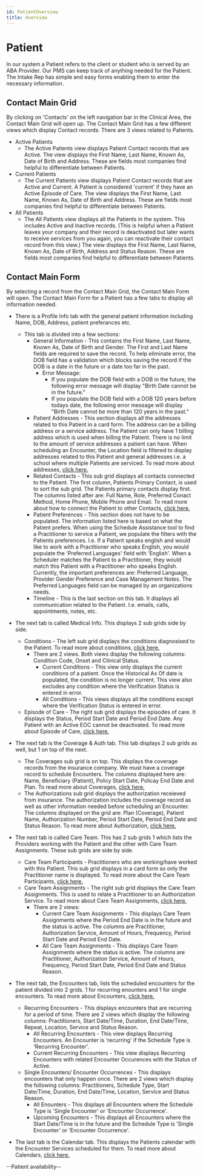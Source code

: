 ```yaml
---
id: PatientOverview
title: Overview
---
```


# Patient

In our system a Patient refers to the client or student who is served by an ABA Provider. Our PMS can keep track of anything needed for the Patient. The Intake Rep has simple and easy forms enabling them to enter the necessary information. 

## Contact Main Grid

By clicking on 'Contacts' on the left navigation bar in the Clinical Area, the Contact Main Grid will open up. The Contact Main Grid has a few different views which display Contact records. There are 3 views related to Patients. 
- Active Patients
    - The Active Patients view displays Patient Contact records that are Active. The view displays the First Name, Last Name, Known As, Date of Birth and Address. These are fields most companies find helpful to differentiate between Patients. 
- Current Patients
    -  The Current Patients view displays Patient Contact records that are Active and Current. A Patient is considered 'current' if they have an Active Episode of Care. The view displays the First Name, Last Name, Known As, Date of Birth and Address. These are fields most companies find helpful to differentiate between Patients.
- All Patients
    - The All Patients view displays all the Patients in the system. This includes Active and Inactive records. (This is helpful when a Patient leaves your company and their record is deactivated but later wants to receive services from you again, you can reactivate their contact record from this view.) The view displays the First Name, Last Name, Known As, Date of Birth, Address and Status Reason. These are fields most companies find helpful to differentiate between Patients.


## Contact Main Form

By selecting a record from the Contact Main Grid, the Contact Main Form will open. The Contact Main Form for a Patient has a few tabs to display all information needed. 
- There is a Profile Info tab with the general patient information including Name, DOB, Address, patient preferances etc. 
    - This tab is divided into a few sections:
        - General Information - This contains the First Name, Last Name, Known As, Date of Birth and Gender. The First and Last Name fields are required to save the record. To help eliminate error, the DOB field has a validation which blocks saving the record if the DOB is a date in the future or a date too far in the past. 
            - Error Message: 
                - If you populate the DOB field with a DOB in the future, the following error message will display "Birth Date cannot be in the future." 
                - If you populate the DOB field with a DOB 120 years before todays date, the following error message will display "Birth Date cannot be more than 120 years in the past."
        - Patient Addresses - This section displays all the addresses related to this Patient in a card form. The address can be a billing address or a service address. The Patient can only have 1 billing address which is used when billing the Patient. There is no limit to the amount of service addresses a patient can have. When scheduling an Encounter, the Location field is filtered to display addresses related to this Patient and general addresses i.e. a school where multiple Patients are serviced. To read more about addresses, [click here.](Location.md)
        - Related Contacts - This sub grid displays all contacts connected to the Patient. The first column, Patients Primary Contact, is used to sort the sub grid. The Patients primary contacts display first. The columns listed after are: Full Name, Role, Preferred Conact Method, Home Phone, Mobile Phone and Email. To read more about how to connect the Patient to other Contacts, [click here.](Connection.md) 
        - Patient Preferences - This section does not have to be populated. The information listed here is based on what the Patient prefers. When using the Schedule Assistance tool to find a Practitioner to service a Patient, we populate the filters with the Patients preferences. I.e. If a Patient speaks english and would like to work with a Practitioner who speaks English, you would populate the 'Preferred Languages' field with 'English'. When a Scheduler matches the Patient to a Practitioner, they would match this Patient with a Practitioner who speaks English. Currently, the important preferences are: Preferred Language, Provider Gender Preference and Case Management Notes. The Preferred Languages field can be managed by an organizations needs. 
        - Timeline - This is the last section on this tab. It displays all communication related to the Patient. I.e. emails, calls, appointments, notes, etc.
        
- The next tab is called Medical Info. This displays 2 sub grids side by side. 
    - Conditions - The left sub grid displays the conditions diagnosised to the Patient. To read more about conditions, [click here.](Conditions.md) 
        - There are 2 views. Both views display the following columns: Condition Code, Onset and Clinical Status. 
            - Current Conditions - This view only displays the current conditions of a patient. Once the Historical As Of date is populated, the condition is no longer current. This view also excludes any condition where the Verification Status is entered in error.
            - All Conditions - This views displays all the conditions except where the Verification Status is entered in error.
    - Episode of Care - The right sub grid displays the episodes of care. It displays the Status, Period Start Date and Period End Date. Any Patient with an Active EOC cannot be deactivated. To read more about Episode of Care, [click here.](EpisodeOfCare.md)

- The next tab is the Coverage & Auth tab. This tab displays 2 sub grids as well, but 1 on top of the next. 
    - The Coverages sub grid is on top. This displays the coverage records from the insurance company. We must have a coverage record to schedule Encounters. The columns displayed here are: Name, Beneficiary (Patient), Policy Start Date, Policay End Date and Plan. To read more about Coverages, [click here.](Coverages.md) 
    - The Authorizations sub grid displays the authorization receieved from insurance. The authorization includes the coverage record as well as other information needed before scheduling an Encounter. The columns displayed on the grid are: Plan (Coverage), Patient Name, Authorization Number, Period Start Date, Period End Date and Status Reason. To read more about Authorization, [click here.](Authorization.md) 
- The next tab is called Care Team. This has 2 sub grids 1 which lists the Providers working with the Patient and the other with Care Team Assignments. These sub grids are side by side. 
    - Care Team Participants - Practitioners who are working/have worked with this Patient. This sub grid displays in a card form so only the Practitioner name is displayed. To read more about the Care Team Participants, [click here.](CareTeamParticipants.md)
    - Care Team Assignments - The right sub grid displays the Care Team Assignments. This is used to relate a Practitioner to an Authorization Service. To read more about Care Team Assignments, [click here.](CareTeamAssignments.md)
        - There are 2 views:
            - Current Care Team Assignments - This displays Care Team Assignments where the Period End Date is in the future and the status is active. The columns are Practitioner, Authorization Service, Amount of Hours, Frequency, Period Start Date and Period End Date.
            - All Care Team Assignments - This displays Care Team Assignments where the status is active. The columns are Practitioner, Authorization Service, Amount of Hours, Frequency, Period Start Date, Period End Date and Status Reason.

- The next tab, the Encounters tab, lists the scheduled encounters for the patient divided into 2 grids. 1 for recurring enounters and 1 for single encounters. To read more about Encounters, [click here.](Encounters.md)
    - Recurring Encounters - This displays encounters that are recurring for a period of time. There are 2 views which display the following columns: Practitioners, Start Date/Time, Duration, End Date/Time, Repeat, Location, Service and Status Reason. 
        - All Recurring Encounters - This view displays Recurring Encounters. An Encounter is 'recurring' if the Schedule Type is 'Recurring Encounter'. 
        - Current Recurring Encounters - This view displays Recurring Encounters with related Encounter Occurences with the Status of Active. 
    - Single Encounters/ Encounter Occurrences - This displays encounters that only happen once. There are 2 views which display the following columns: Practitioners, Schedule Type, Start Date/Time, Duration, End Date/Time, Location, Service and Status Reason. 
        - All Enounters - This displays all Encounters where the Schedule Type is 'Single Encounter' or 'Encounter Occurrence'.
        - Upcoming Encounters - This displays all Encounters where the Start Date/Time is in the future and the Schedule Type is 'Single Encounter' or 'Encounter Occurrence'.

- The last tab is the Calendar tab. This displays the Patients calendar with the Encounter Services scheduled for them. To read more about Calendars, [click here.](Calendar.md)

--Patient availability--

